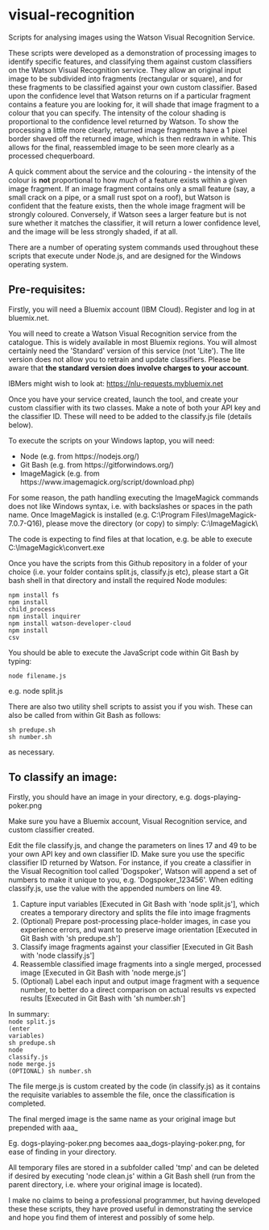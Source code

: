# visual-recognition

Scripts for analysing images using the Watson Visual Recognition Service.

These scripts were developed as a demonstration of processing images to identify specific features, and classifying them against custom classifiers on the Watson Visual Recognition service.  They allow an original input image to be subdivided into fragments (rectangular or square), and for these fragments to be classified against your own custom classifier.  Based upon the confidence level that Watson returns on if a particular fragment contains a feature you are looking for, it will shade that image fragment to a colour that you can specify.  The intensity of the colour shading is proportional to the confidence level returned by Watson.  To show the processing a little more clearly, returned image fragments have a 1 pixel border shaved off the returned image, which is then redrawn in white.  This allows for the final, reassembled image to be seen more clearly as a processed chequerboard.

A quick comment about the service and the colouring - the intensity of the colour is <b>not</b> proportional to how <i>much</i> of a feature exists within a given image fragment.  If an image fragment contains only a small feature (say, a small crack on a pipe, or a small rust spot on a roof), but Watson is confident that the feature exists, then the whole image fragment will be strongly coloured.  Conversely, if Watson sees a larger feature but is not sure whether it matches the classifier, it will return a lower confidence level, and the image will be less strongly shaded, if at all.

There are a number of operating system commands used throughout these scripts that execute under Node.js, and are designed for the Windows operating system.

<h2>Pre-requisites:</h2>

Firstly, you will need a Bluemix account (IBM Cloud).  Register and log in at bluemix.net.

You will need to create a Watson Visual Recognition service from the catalogue.  This is widely available in most Bluemix regions.
You will almost certainly need the 'Standard' version of this service (not 'Lite').  The lite version does not allow you to retrain and update classifiers.
Please be aware that <b>the standard version does involve charges to your account</b>.

IBMers might wish to look at:  https://nlu-requests.mybluemix.net

Once you have your service created, launch the tool, and create your custom classifier with its two classes.  Make a note of both your API key and the classifier ID.  These will need to be added to the classify.js file (details below).

To execute the scripts on your Windows laptop, you will need:<br />
<ul>
<li>Node (e.g. from https://nodejs.org/)</li>
<li>Git Bash (e.g. from https://gitforwindows.org/)</li>
<li>ImageMagick (e.g. from https://www.imagemagick.org/script/download.php)</li>
</ul>

For some reason, the path handling executing the ImageMagick commands does not like Windows syntax, i.e. with backslashes or spaces in the path name.  Once ImageMagick is installed (e.g. C:\Program Files\ImageMagick-7.0.7-Q16\), please move the directory (or copy) to simply:  C:\ImageMagick\

The code is expecting to find files at that location, e.g. be able to execute C:\ImageMagick\convert.exe

Once you have the scripts from this Github repository in a folder of your choice (i.e. your folder contains split.js, classify.js etc), please start a Git bash shell in that directory and install the required Node modules:

<code>npm install fs</code><br />
<code>npm install child_process</code><br />
<code>npm install inquirer</code><br />
<code>npm install watson-developer-cloud</code><br />
<code>npm install csv</code><br />

You should be able to execute the JavaScript code within Git Bash by typing:

<code>node filename.js</code><br />

e.g. node split.js

There are also two utility shell scripts to assist you if you wish.  These can also be called from within Git Bash as follows:

<code>sh predupe.sh</code><br />
<code>sh number.sh</code><br />

as necessary.

<h2>To classify an image:</h2>
Firstly, you should have an image in your directory, e.g. dogs-playing-poker.png

Make sure you have a Bluemix account, Visual Recognition service, and custom classifier created.

Edit the file classify.js, and change the parameters on lines 17 and 49 to be your own API key and own classifier ID.  Make sure you use the specific classifier ID returned by Watson.  For instance, if you create a classifier in the Visual Recognition tool called 'Dogspoker', Watson will append a set of numbers to make it unique to you, e.g. 'Dogspoker_123456'.  When editing classify.js, use the value with the appended numbers on line 49.

1. Capture input variables [Executed in Git Bash with 'node split.js'], which creates a temporary directory and splits the file into image fragments
2. (Optional) Prepare post-processing place-holder images, in case you experience errors, and want to preserve image orientation [Executed in Git Bash with 'sh predupe.sh']
3. Classify image fragments against your classifier [Executed in Git Bash with 'node classify.js']
4. Reassemble classified image fragments into a single merged, processed image [Executed in Git Bash with 'node merge.js']
5. (Optional) Label each input and output image fragment with a sequence number, to better do a direct comparison on actual results vs expected results [Executed in Git Bash with 'sh number.sh']

In summary:<br>
<code>node split.js</code><br />
<code>(enter variables)</code><br />
<code>sh predupe.sh</code><br />
<code>node classify.js</code><br />
<code>node merge.js</code><br />
<code>(OPTIONAL) sh number.sh</code><br />

The file merge.js is custom created by the code (in classify.js) as it contains the requisite variables to assemble the file, once the classification is completed.

The final merged image is the same name as your original image but prepended with aaa_

Eg. dogs-playing-poker.png becomes aaa_dogs-playing-poker.png, for ease of finding in your directory.

All temporary files are stored in a subfolder called 'tmp' and can be deleted if desired by executing 'node clean.js' within a Git Bash shell (run from the parent directory, i.e. where your original image is located).

I make no claims to being a professional programmer, but having developed these these scripts, they have proved useful in demonstrating the service and hope you find them of interest and possibly of some help.

